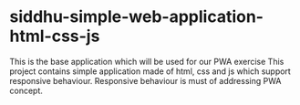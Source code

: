 # siddhu-simple-web-application-html-css-js
This is the base application which will be used for our PWA exercise
This project contains simple application made of html, css and js which support responsive behaviour.
Responsive behaviour is must of addressing PWA concept.
